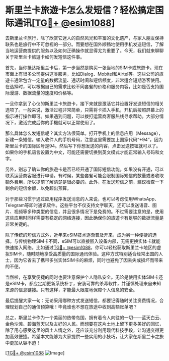 # 斯里兰卡旅遊卡怎么发短信？轻松搞定国际通讯[[TG💪+ @esim1088](https://t.me/s/esim1088)]

去斯里兰卡旅行，除了欣赏它迷人的自然风光和丰富的文化遗产，与家人朋友保持联系也是旅行中不可忽视的一部分。而要想在国外顺畅地使用手机发送短信，了解当地运营商提供的服务以及如何正确操作就显得尤为重要了。今天，我们就来聊聊关于斯里兰卡旅遊卡如何发短信这件事。

首先，当你抵达斯里兰卡后，第一步当然是购买一张当地的SIM卡或旅遊卡。现在市面上有很多公司提供这类服务，比如Dialog、Mobitel和Airtel等。这些公司的旅遊卡通常包含一定量的数据流量、通话时间和短信额度，非常适合短期游客使用。在选择时，可以根据自己的需求比较不同套餐的价格和服务内容，比如是否支持国际漫游、数据流量的速度和价格等。

一旦你拿到了心仪的斯里兰卡旅遊卡，接下来就是激活它并设置好发送短信的相关选项了。一般来说，激活过程非常简单，只需将卡插入手机，开机后按照屏幕上的指示进行操作即可。如果遇到问题，可以拨打运营商客服热线寻求帮助。大部分情况下，激活完成后你的手機就可以正常使用了。

那么具体怎么发短信呢？其实方法很简单。打开手机上的信息应用（Message），新建一条短信。输入收件人的手机号码，注意这里需要加上国家代码“+94”，因为斯里兰卡的国际区号是94。然后写下你想发送的内容，点击发送按钮就可以了。如果你的手机语言设置为中文，可能还需要切换到英文模式才能正常输入号码和文字。

另外，别忘了确认你的旅遊卡是否已经开通了国际短信功能。如果没有开通，可以联系运营商客服进行申请。有时候，某些套餐可能会限制国际短信的数量或者收取额外费用，所以提前了解清楚是很必要的。此外，在发送短信之前，建议检查一下剩余的短信余额，以免超出预算。

对于那些习惯于通过应用程序发送消息的人来说，也可以考虑使用WhatsApp、Telegram等即时通讯软件。这些平台不仅支持文字聊天，还可以发送语音、图片、视频等多种类型的信息，并且很多情况下是免费的。不过需要注意的是，使用这些应用时同样需要有稳定的网络连接，因此确保你的旅遊卡有足够的数据流量是非常关键的。

除了传统的短信方式外，近年来eSIM技术逐渐普及开来，成为另一种便捷的选择。与传统物理SIM卡不同，eSIM可以直接嵌入设备内部，无需更换实体卡就能快速接入网络。比如通过[TG💪+ @esim1088](https://t.me/s/esim1088)，你可以轻松获取斯里兰卡地区的虚拟SIM卡，随时随地享受高质量的国际通讯体验。这种方式特别适合经常出国的人士，因为它省去了携带多张实体SIM卡的麻烦，同时也避免了因丢失或损坏而带来的不便。

当然啦，在享受便捷的同时也要注意保护个人隐私安全。无论是使用实体SIM卡还是eSIM卡，都应定期更新系统补丁，安装可靠的杀毒软件，并谨慎处理来自未知来源的信息链接。只有这样，才能最大限度地保障个人信息的安全。

最后提醒大家一句：无论采用哪种方式发送短信，都要记得随时关注资费情况，合理规划自己的通信预算哦！毕竟谁也不想在旅途中收到高额账单吧？

总之，斯里兰卡作为一个美丽的热带岛国，拥有着令人向往的一切——蓝天白云、金色沙滩、碧海蓝天以及友好的人民。而想要在这片土地上留下更多美好的回忆，除了用心感受这里的风土人情之外，还应该充分利用现代科技手段，让沟通变得更加高效便捷。希望本文能够为大家提供一些实用的小技巧，让大家在斯里兰卡之旅中更加从容不迫！

[[TG💪+ @esim1088](https://t.me/s/esim1088) ![Image](https://i.postimg.cc/4NQfJmqS/Snipaste-2025-05-13-00-14-12.png)]